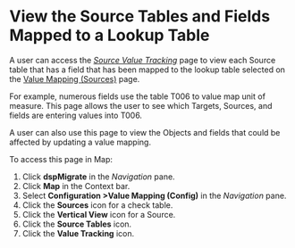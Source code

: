 # View the Source Tables and Fields Mapped to a Lookup Table

A user can access the
<span style="font-style: italic;" data-xmlns="http://www.w3.org/1999/xhtml">[Source
Value Tracking](../Page_Desc/Source_Value_Tracking.htm)</span> page to
view each Source table that has a field that has been mapped to the
lookup table selected on the [Value Mapping
(Sources)](../Page_Desc/Value_Mapping_Sources_H.htm) page.

For example, numerous fields use the table T006 to value map unit of
measure. This page allows the user to see which Targets, Sources, and
fields are entering values into T006.

A user can also use this page to view the Objects and fields that could
be affected by updating a value mapping.

To access this page in Map:

1.  Click
    <span style="font-weight: bold;" data-xmlns="http://www.w3.org/1999/xhtml">dspMigrate</span>
    in the *Navigation* pane.
2.  Click
    <span style="font-weight: bold;" data-xmlns="http://www.w3.org/1999/xhtml">Map</span>
    in the Context bar.
3.  Select
    <span style="font-weight: bold;" data-xmlns="http://www.w3.org/1999/xhtml">Configuration
    \>Value Mapping (Config)</span> in the
    <span style="font-style: italic;" data-xmlns="http://www.w3.org/1999/xhtml">Navigation</span>
    pane.
4.  Click the
    <span style="font-weight: bold;" data-xmlns="http://www.w3.org/1999/xhtml">Sources</span>
    icon for a check table.
5.  Click the
    <span style="font-weight: bold;" data-xmlns="http://www.w3.org/1999/xhtml">Vertical
    View</span> icon for a Source.
6.  Click the
    <span style="font-weight: bold;" data-xmlns="http://www.w3.org/1999/xhtml">Source
    Tables</span> icon.
7.  Click the
    <span style="font-weight: bold;" data-xmlns="http://www.w3.org/1999/xhtml">Value
    Tracking</span> icon.
